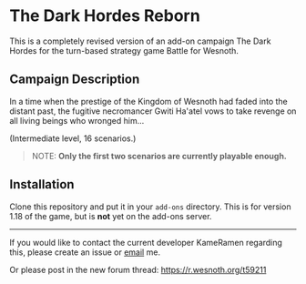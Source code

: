 # The Dark Hordes Reborn

This is a completely revised version of an add-on campaign The Dark Hordes for the turn-based strategy game Battle for Wesnoth.

## Campaign Description

In a time when the prestige of the Kingdom of Wesnoth had faded into the distant past, the fugitive necromancer Gwiti Ha'atel vows to take revenge on all living beings who wronged him...

(Intermediate level, 16 scenarios.)

> NOTE: **Only the first two scenarios are currently playable enough.**

## Installation

Clone this repository and put it in your `add-ons` directory. This is for version 1.18 of the game, but is **not** yet on the add-ons server.

***

If you would like to contact the current developer KameRamen regarding this, please create an issue or [email](mailto:hiroki.hatanaka@proton.me) me.

Or please post in the new forum thread: https://r.wesnoth.org/t59211
